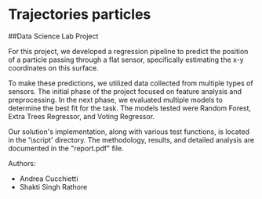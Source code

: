 # Trajectories particles
##Data Science Lab Project

For this project, we developed a regression pipeline to predict the position of a particle passing through a flat sensor, specifically estimating the x-y coordinates on this surface.

To make these predictions, we utilized data collected from multiple types of sensors. The initial phase of the project focused on feature analysis and preprocessing. In the next phase, we evaluated multiple models to determine the best fit for the task. The models tested were Random Forest, Extra Trees Regressor, and Voting Regressor.

Our solution's implementation, along with various test functions, is located in the '\script' directory. The methodology, results, and detailed analysis are documented in the "report.pdf" file.

Authors:
- Andrea Cucchietti 
- Shakti Singh Rathore
